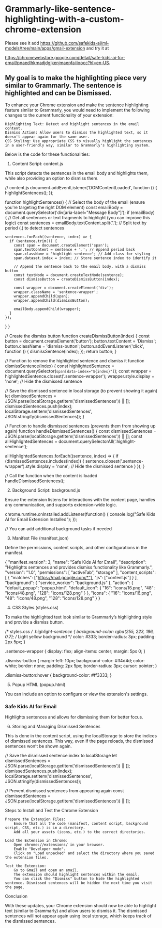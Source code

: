 # Grammarly-like-sentence-highlighting-with-a-custom-chrome-extension
Please see it add https://github.com/safekids-ai/ml-models/tree/main/apps/gmail-extension and try it at

https://chromewebstore.google.com/detail/safe-kids-ai-for-email/pnaedlhkmadjdgjkenjmaepfaiiioocc?hl=en-US.

My goal is to make the highlighting piece very similar to Grammarly. The sentence is highlighted and can be Dismissed.
---------
To enhance your Chrome extension and make the sentence highlighting feature similar to Grammarly, you would need to implement the following changes to the current functionality of your extension:

    Highlighting Text: Detect and highlight sentences in the email content.
    Dismiss Action: Allow users to dismiss the highlighted text, so it doesn't appear again for the same user.
    CSS Styling: Use appropriate CSS to visually highlight the sentences in a user-friendly way, similar to Grammarly's highlighting system.

Below is the code for these functionalities:
1. Content Script: content.js

This script detects the sentences in the email body and highlights them, while also providing an option to dismiss them.

// content.js
document.addEventListener('DOMContentLoaded', function () {
  highlightSentences();
});

function highlightSentences() {
  // Select the body of the email (ensure you're targeting the right DOM element)
  const emailBody = document.querySelector('div[aria-label="Message Body"]');
  if (emailBody) {
    // Get all sentences or text fragments to highlight (you can improve this logic)
    const sentences = emailBody.textContent.split('.'); // Split text by period (.) to detect sentences

    sentences.forEach((sentence, index) => {
      if (sentence.trim()) {
        const span = document.createElement('span');
        span.textContent = sentence + '.'; // Append period back
        span.className = 'highlight-sentence'; // Add class for styling
        span.dataset.index = index; // Store sentence index to identify it

        // Append the sentence back to the email body, with a dismiss button
        const textNode = document.createTextNode(sentence);
        const dismissButton = createDismissButton(index);

        const wrapper = document.createElement('div');
        wrapper.className = 'sentence-wrapper';
        wrapper.appendChild(span);
        wrapper.appendChild(dismissButton);

        emailBody.appendChild(wrapper);
      }
    });
  }
}

// Create the dismiss button
function createDismissButton(index) {
  const button = document.createElement('button');
  button.textContent = 'Dismiss';
  button.className = 'dismiss-button';
  button.addEventListener('click', function () {
    dismissSentence(index);
  });
  return button;
}

// Function to remove the highlighted sentence and dismiss it
function dismissSentence(index) {
  const highlightedSentence = document.querySelector(`span[data-index="${index}"]`);
  const wrapper = highlightedSentence.closest('.sentence-wrapper');
  wrapper.style.display = 'none'; // Hide the dismissed sentence

  // Save the dismissed sentence in local storage (to prevent showing it again)
  let dismissedSentences = JSON.parse(localStorage.getItem('dismissedSentences')) || [];
  dismissedSentences.push(index);
  localStorage.setItem('dismissedSentences', JSON.stringify(dismissedSentences));
}

// Function to handle dismissed sentences (prevents them from showing up again)
function handleDismissedSentences() {
  const dismissedSentences = JSON.parse(localStorage.getItem('dismissedSentences')) || [];
  const allHighlightedSentences = document.querySelectorAll('.highlight-sentence');

  allHighlightedSentences.forEach((sentence, index) => {
    if (dismissedSentences.includes(index)) {
      sentence.closest('.sentence-wrapper').style.display = 'none'; // Hide the dismissed sentence
    }
  });
}

// Call the function when the content is loaded
handleDismissedSentences();

2. Background Script: background.js

Ensure the extension listens for interactions with the content page, handles any communication, and supports extension-wide logic.

chrome.runtime.onInstalled.addListener(function() {
  console.log("Safe Kids AI for Email Extension Installed");
});

// You can add additional background tasks if needed

3. Manifest File (manifest.json)

Define the permissions, content scripts, and other configurations in the manifest.

{
  "manifest_version": 3,
  "name": "Safe Kids AI for Email",
  "description": "Highlights sentences and provides dismiss functionality like Grammarly.",
  "version": "1.0",
  "permissions": [
    "activeTab",
    "storage"
  ],
  "content_scripts": [
    {
      "matches": ["https://mail.google.com/*"],
      "js": ["content.js"]
    }
  ],
  "background": {
    "service_worker": "background.js"
  },
  "action": {
    "default_popup": "popup.html",
    "default_icon": {
      "16": "icons/16.png",
      "48": "icons/48.png",
      "128": "icons/128.png"
    }
  },
  "icons": {
    "16": "icons/16.png",
    "48": "icons/48.png",
    "128": "icons/128.png"
  }
}

4. CSS Styles (styles.css)

To make the highlighted text look similar to Grammarly’s highlighting style and provide a dismiss button.

/* styles.css */
.highlight-sentence {
  background-color: rgba(255, 223, 186, 0.7); /* Light yellow background */
  color: #333;
  border-radius: 3px;
  padding: 2px 5px;
}

.sentence-wrapper {
  display: flex;
  align-items: center;
  margin: 5px 0;
}

.dismiss-button {
  margin-left: 10px;
  background-color: #ff4d4d;
  color: white;
  border: none;
  padding: 2px 5px;
  border-radius: 3px;
  cursor: pointer;
}

.dismiss-button:hover {
  background-color: #ff3333;
}

5. Popup HTML (popup.html)

You can include an option to configure or view the extension's settings.

<!DOCTYPE html>
<html lang="en">
  <head>
    <meta charset="UTF-8">
    <title>Safe Kids AI for Email</title>
    <style>
      /* Popup styles */
    </style>
  </head>
  <body>
    <h3>Safe Kids AI for Email</h3>
    <p>Highlights sentences and allows for dismissing them for better focus.</p>
    <!-- Add any additional UI components here -->
  </body>
</html>

6. Storing and Managing Dismissed Sentences

This is done in the content script, using the localStorage to store the indices of dismissed sentences. This way, even if the page reloads, the dismissed sentences won’t be shown again.

// Save the dismissed sentence index to localStorage
let dismissedSentences = JSON.parse(localStorage.getItem('dismissedSentences')) || [];
dismissedSentences.push(index);
localStorage.setItem('dismissedSentences', JSON.stringify(dismissedSentences));

// Prevent dismissed sentences from appearing again
const dismissedSentences = JSON.parse(localStorage.getItem('dismissedSentences')) || [];

Steps to Install and Test the Chrome Extension

    Prepare the Extension Files:
        Ensure that all the code (manifest, content script, background script, CSS, etc.) is in a directory.
        Add all your assets (icons, etc.) to the correct directories.

    Load the Extension in Chrome:
        Open chrome://extensions/ in your browser.
        Enable "Developer mode".
        Click on "Load unpacked" and select the directory where you saved the extension files.

    Test the Extension:
        Go to Gmail and open an email.
        The extension should highlight sentences within the email.
        You can click the "Dismiss" button to hide the highlighted sentence. Dismissed sentences will be hidden the next time you visit the page.

Conclusion

With these updates, your Chrome extension should now be able to highlight text (similar to Grammarly) and allow users to dismiss it. The dismissed sentences will not appear again using local storage, which keeps track of the dismissed sentences.
